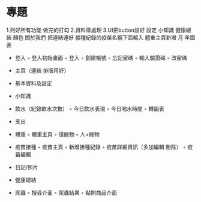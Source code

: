 # 專題

1.列好所有功能 做完的打勾
2.資料庫處理
3.UI把button設好
設定 小知識 健康總結 顏色 關於我們
把連結連好
接種紀錄的疫苗名稱下面輸入
體重主頁新增 月 年圖表
- 登入
	◦	登入初始畫面
	◦	登入
	◦	創建帳號
	◦	忘記密碼
	◦	輸入驗證碼
	◦	改密碼
- 主頁（連結 排版用好）

- 基本資料及設定


- 小知識

- 飲水（紀錄飲水次數）
	◦	今日飲水表現
	◦	今日喝水時間
	◦	轉圖表

- 支出

- 體重
	◦	體重主頁
	◦	僅寵物
	◦	人+寵物
- 疫苗接種
	◦	疫苗主頁
	◦	新增接種紀錄
	◦	疫苗詳細資訊（多加編輯 刪除）
	◦	疫苗編輯

- 日記/照片

- 健康總結

- 爬蟲
	◦	搜尋介面
	◦	爬蟲結果
	◦	點開商品介面




